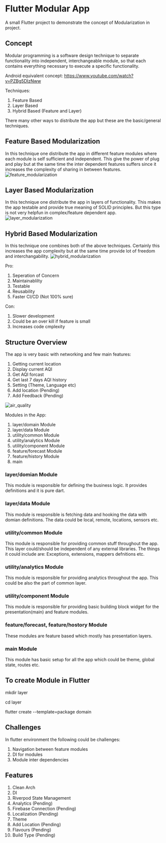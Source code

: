 # Flutter Modular App

A small Flutter project to demonstrate the concept of Modularization in project.

## Concept

Modular programming is a software design technique to separate functionality into independent, interchangeable module, so that each contains everything necessary to execute a specific functionality.

Android equivalent concept: https://www.youtube.com/watch?v=PZBg5DIzNww

Techniques: 
1. Feature Based 
2. Layer Based
3. Hybrid Based (Feature and Layer)

There many other ways to distribute the app but these are the basic/general techniques.

## Feature Based Modularization
In this technique one distribute the app in different feature modules where each module is self sufficient and independent. This give the power of plug and play but at the same time the inter dependent features suffers since it increases the complexity of sharing in between features. 
![feature_modularization](https://user-images.githubusercontent.com/16761273/126306302-8c5fa884-26b8-406e-8dd1-c232bf8a3a7d.png)

## Layer Based Modularization
In this technique one distribute the app in layers of functionality. This makes the app testable and provide true meaning of SOLID principles. But this type is not very helpfun in complex/feature dependent app.
![layer_modularization](https://user-images.githubusercontent.com/16761273/126306371-0dd18f27-2278-4552-97ad-c91026d21593.png)


## Hybrid Based Modularization
In this technique one combines both of the above techniques. Certainly this increases the app complexity but at the same time provide lot of freedom and interchangability.
![hybrid_modularization](https://user-images.githubusercontent.com/16761273/126306391-832c97f0-a793-4a3d-8487-0123f95f0e41.png)


Pro: 
1. Seperation of Concern
2. Maintainablilty
3. Testable
4. Reusability
5. Faster CI/CD (Not 100% sure)

Con: 
1. Slower development
2. Could be an over kill if feature is small
3. Increases code cmplexity

## Structure Overview
The app is very basic with networking and few main features: 
1. Getting current location
2. Display current AQI
3. Get AQI forcast
4. Get last 7 days AQI history
5. Setting (Theme, Language etc)
6. Add location (Pending)
7. Add Feedback (Pending)

![air_quality](https://user-images.githubusercontent.com/16761273/126311998-23e4bcbe-ca0b-43be-ba34-6e3d06b1e566.png)


Modules in the App:

1. layer/domain Module
2. layer/data Module
3. utility/common Module
4. utility/analytics Module
5. utility/component Module
6. feature/forecast Module
7. feature/history Module
8. main

### layer/domian Module
This module is responsible for defining the business logic. It provides definitions and it is pure dart.

### layer/data Module
This module is responsible is fetching data and hooking the data with domian definitions. The data could be local, remote, locations, sensors etc.

### utility/common Module
This module is responsible for providing common stuff throughout the app. This layer could/should be independent of any external libraries. The things it could include are: Exceptions, extensions, mappers defnitions etc.

### utility/analytics Module
This module is responsible for providing analytics throughout the app. This could be also the part of common layer.

### utility/component Module
This module is responsible for providing basic building block widget for the presentation(main) and feature modules.

### feature/forecast, feature/hostory Module
These modules are feature based which mostly has presentation layers.

### main Module
This module has basic setup for all the app which could be theme, global state, routes etc.

## To create Module in Flutter 
mkdir layer

cd layer

flutter create --template=package domain

## Challenges 
In flutter environment the following could be challenges:
1. Navigation between feature modules
2. DI for modules
3. Module inter dependencies

## Features
1. Clean Arch
2. DI
3. Riverpod State Management
4. Analytics (Pending)
5. Firebase Connection (Pending)
6. Localization (Pending)
7. Theme
8. Add Location (Pending)
9. Flavours (Pending)
10. Build Type (Pending)

